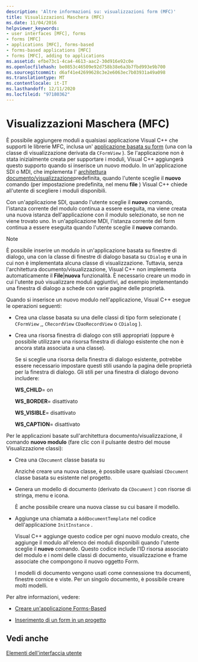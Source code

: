 ```yaml
---
description: 'Altre informazioni su: visualizzazioni form (MFC)'
title: Visualizzazioni Maschera (MFC)
ms.date: 11/04/2016
helpviewer_keywords:
- user interfaces [MFC], forms
- forms [MFC]
- applications [MFC], forms-based
- forms-based applications [MFC]
- forms [MFC], adding to applications
ms.assetid: efbe73c1-4ca4-4613-aac2-30d916e92c0e
ms.openlocfilehash: be0853c46509e92d758b38e6a3b7fbd993e9b700
ms.sourcegitcommit: d6af41e42699628c3e2e6063ec7b03931a49a098
ms.translationtype: MT
ms.contentlocale: it-IT
ms.lasthandoff: 12/11/2020
ms.locfileid: "97180362"
---
```

# <a name="form-views-mfc"></a>Visualizzazioni Maschera (MFC)

È possibile aggiungere moduli a qualsiasi applicazione Visual C++ che supporti le librerie MFC, inclusa un' [applicazione basata su form](reference/creating-a-forms-based-mfc-application.md) (una con la classe di visualizzazione derivata da `CFormView` ). Se l'applicazione non è stata inizialmente creata per supportare i moduli, Visual C++ aggiungerà questo supporto quando si inserisce un nuovo modulo. In un'applicazione SDI o MDI, che implementa l' [architettura documento/visualizzazione](document-view-architecture.md)predefinita, quando l'utente sceglie il **nuovo** comando (per impostazione predefinita, nel menu **file** ) Visual C++ chiede all'utente di scegliere i moduli disponibili.

Con un'applicazione SDI, quando l'utente sceglie il **nuovo** comando, l'istanza corrente del modulo continua a essere eseguita, ma viene creata una nuova istanza dell'applicazione con il modulo selezionato, se non ne viene trovato uno. In un'applicazione MDI, l'istanza corrente del form continua a essere eseguita quando l'utente sceglie il **nuovo** comando.

> [!NOTE]
> È possibile inserire un modulo in un'applicazione basata su finestre di dialogo, una con la classe di finestre di dialogo basata su `CDialog` e una in cui non è implementata alcuna classe di visualizzazione. Tuttavia, senza l'architettura documento/visualizzazione, Visual C++ non implementa automaticamente il **File**&#124;**nuova** funzionalità. È necessario creare un modo in cui l'utente può visualizzare moduli aggiuntivi, ad esempio implementando una finestra di dialogo a schede con varie pagine delle proprietà.

Quando si inserisce un nuovo modulo nell'applicazione, Visual C++ esegue le operazioni seguenti:

- Crea una classe basata su una delle classi di tipo form selezionate ( `CFormView` ,, `CRecordView` `CDaoRecordView` o `CDialog` ).

- Crea una risorsa finestra di dialogo con stili appropriati (oppure è possibile utilizzare una risorsa finestra di dialogo esistente che non è ancora stata associata a una classe).

   Se si sceglie una risorsa della finestra di dialogo esistente, potrebbe essere necessario impostare questi stili usando la pagina delle proprietà per la finestra di dialogo. Gli stili per una finestra di dialogo devono includere:

     **WS_CHILD**= on

     **WS_BORDER**= disattivato

     **WS_VISIBLE**= disattivato

     **WS_CAPTION**= disattivato

Per le applicazioni basate sull'architettura documento/visualizzazione, il comando **nuovo modulo** (fare clic con il pulsante destro del mouse Visualizzazione classi):

- Crea una `CDocument` classe basata su

   Anziché creare una nuova classe, è possibile usare qualsiasi `CDocument` classe basata su esistente nel progetto.

- Genera un modello di documento (derivato da `CDocument` ) con risorse di stringa, menu e icona.

   È anche possibile creare una nuova classe su cui basare il modello.

- Aggiunge una chiamata a `AddDocumentTemplate` nel codice dell'applicazione `InitInstance` .

   Visual C++ aggiunge questo codice per ogni nuovo modulo creato, che aggiunge il modulo all'elenco dei moduli disponibili quando l'utente sceglie il **nuovo** comando. Questo codice include l'ID risorsa associato del modulo e i nomi delle classi di documento, visualizzazione e frame associate che compongono il nuovo oggetto Form.

   I modelli di documento vengono usati come connessione tra documenti, finestre cornice e viste. Per un singolo documento, è possibile creare molti modelli.

Per altre informazioni, vedere:

- [Creare un'applicazione Forms-Based](reference/creating-a-forms-based-mfc-application.md)

- [Inserimento di un form in un progetto](inserting-a-form-into-a-project.md)

## <a name="see-also"></a>Vedi anche

[Elementi dell'interfaccia utente](user-interface-elements-mfc.md)
